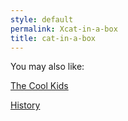 ```yaml
---
style: default
permalink: Xcat-in-a-box
title: cat-in-a-box
---
```

You may also like:

[The Cool Kids](http://scp-wiki.net/the-cool-kids)

[History](http://scp-wiki.net/history)
